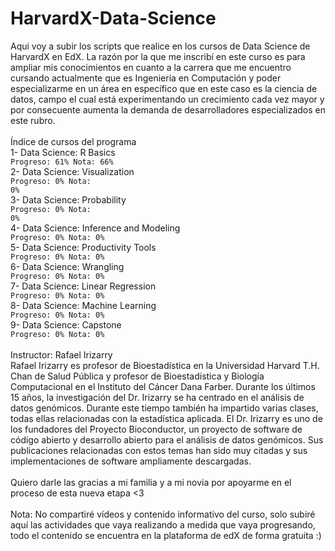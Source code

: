 # HarvardX-Data-Science
Aqui voy a subir los scripts que realice en los cursos de Data Science de HarvardX en EdX.
La razón por la que me inscribí en este curso es para ampliar mis conocimientos en cuanto a la carrera que me encuentro cursando actualmente que es Ingeniería en Computación y poder especializarme en un área en específico que en este caso es la ciencia de datos, campo el cual está experimentando un crecimiento cada vez mayor y por consecuente aumenta la demanda de desarrolladores especializados en este rubro.
<br><br>
Índice de cursos del programa<br>
1- Data Science: R Basics<br>
<code>Progreso: 61% Nota: 66%</code><br>
2- Data Science: Visualization<br>
<code>Progreso: 0% Nota: 0%</code><br>
3- Data Science: Probability<br>
<code>Progreso: 0% Nota: 0%</code><br>
4- Data Science: Inference and Modeling<br>
<code>Progreso: 0% Nota: 0%</code><br>
5- Data Science: Productivity Tools<br>
<code>Progreso: 0% Nota: 0%</code><br>
6- Data Science: Wrangling<br>
<code>Progreso: 0% Nota: 0%</code><br>
7- Data Science: Linear Regression<br>
<code>Progreso: 0% Nota: 0%</code><br>
8- Data Science: Machine Learning<br>
<code>Progreso: 0% Nota: 0%</code><br>
9- Data Science: Capstone<br>
<code>Progreso: 0% Nota: 0%</code><br>
<br>
Instructor: Rafael Irizarry<br>
Rafael Irizarry es profesor de Bioestadística en la Universidad Harvard T.H. Chan
de Salud Pública y profesor de Bioestadística y Biología Computacional en el
Instituto del Cáncer Dana Farber. Durante los últimos 15 años, la investigación
del Dr. Irizarry se ha centrado en el análisis de datos genómicos. Durante este
tiempo también ha impartido varias clases, todas ellas relacionadas con la
estadística aplicada. El Dr. Irizarry es uno de los fundadores del Proyecto
Bioconductor, un proyecto de software de código abierto y desarrollo abierto para
el análisis de datos genómicos. Sus publicaciones relacionadas con estos temas
han sido muy citadas y sus implementaciones de software ampliamente
descargadas.<br>
<br>
Quiero darle las gracias a mi familia y a mi novia por apoyarme en el proceso de esta nueva etapa <3
<br><br>
Nota: No compartiré vídeos y contenido informativo del curso, solo subiré aquí las actividades que vaya realizando a medida que vaya progresando, todo el contenido se encuentra en la plataforma de edX de forma gratuita :)
